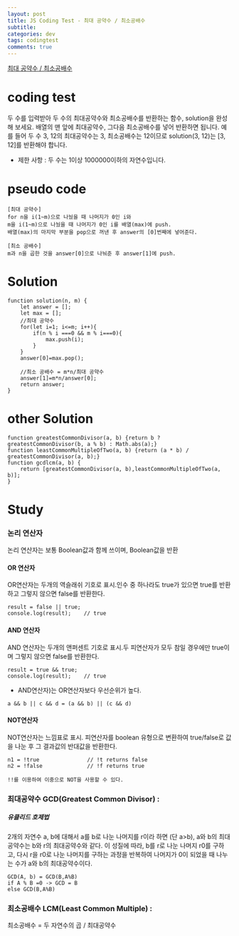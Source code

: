 ```yaml
---  
layout: post
title: JS Coding Test - 최대 공약수 / 최소공배수
subtitle: 
categories: dev
tags: codingtest
comments: true  
--- 
```


[최대 공약수 / 최소공배수](https://programmers.co.kr/learn/courses/30/lessons/12940)

# coding test
두 수를 입력받아 두 수의 최대공약수와 최소공배수를 반환하는 함수, solution을 완성해 보세요. 배열의 맨 앞에 최대공약수, 그다음 최소공배수를 넣어 반환하면 됩니다. 예를 들어 두 수 3, 12의 최대공약수는 3, 최소공배수는 12이므로 solution(3, 12)는 [3, 12]를 반환해야 합니다.
- 제한 사항 : 두 수는 1이상 1000000이하의 자연수입니다.

# pseudo code
 
~~~
[최대 공약수]
for n을 i(1~m)으로 나눴을 때 나머지가 0인 i와
m을 i(1~m)으로 나눴을 때 나머지가 0인 i를 배열(max)에 push.
배열(max)의 마지막 부분을 pop으로 꺼낸 후 answer의 [0]번째에 넣어준다.

[최소 공배수]
m과 n을 곱한 것을 answer[0]으로 나눠준 후 answer[1]에 push.
~~~

# Solution

~~~
function solution(n, m) {
    let answer = [];
    let max = [];
    //최대 공약수
    for(let i=1; i<=m; i++){
        if(n % i ===0 && m % i===0){
            max.push(i);
        }
    }
    answer[0]=max.pop();

    //최소 공배수 = m*n/최대 공약수
    answer[1]=m*n/answer[0];
    return answer;
}
~~~

# other Solution

~~~
function greatestCommonDivisor(a, b) {return b ? greatestCommonDivisor(b, a % b) : Math.abs(a);}
function leastCommonMultipleOfTwo(a, b) {return (a * b) / greatestCommonDivisor(a, b);}
function gcdlcm(a, b) {
    return [greatestCommonDivisor(a, b),leastCommonMultipleOfTwo(a, b)];
}
~~~

# Study

### 논리 연산자
논리 연산자는 보통 Boolean값과 함께 쓰이며, Boolean값을 반환

#### OR 연산자
OR연산자는 두개의 역슬래쉬 기호로 표시.인수 중 하나라도 true가 있으면 true를 반환하고 그렇지 않으면 false를 반환한다.

~~~
result = false || true;
console.log(result);	// true
~~~


#### AND 연산자
AND 연산자는 두개의 앤퍼센트 기호로 표시.두 피연산자가 모두 참일 경우에만 true이며 그렇지 않으면 false를 반환한다.

~~~
result = true && true;
console.log(result);	// true
~~~

- AND연산자)는 OR연산자보다 우선순위가 높다.

~~~
a && b || c && d = (a && b) || (c && d)
~~~

#### NOT연산자
NOT연산자는 느낌표로 표시. 피연산자를 boolean 유형으로 변환하여 true/false로 값을 나눈 후 그 결과값의 반대값을 반환한다.

~~~
n1 = !true               // !t returns false
n2 = !false              // !f returns true

!!를 이용하여 이중으로 NOT을 사용할 수 있다.
~~~

### 최대공약수 GCD(Greatest Common Divisor) :

##### 유클리드 호제법
2개의 자연수  a, b에 대해서 a를 b로 나눈 나머지를 r이라 하면 (단 a>b), a와 b의 최대공약수는 b와 r의 최대공약수와 같다. 이 성질에 따라, b를 r로 나눈 나머지 r0를 구하고, 다시 r을 r0로 나눈 나머지를 구하는 과정을 반복하여 나머지가 0이 되었을 때 나누는 수가 a와 b의 최대공약수이다.

~~~
GCD(A, b) = GCD(B,A%B)
if A % B =0 -> GCD = B
else GCD(B,A%B)
~~~

### 최소공배수 LCM(Least Common Multiple) :
최소공배수 = 두 자연수의 곱 / 최대공약수
